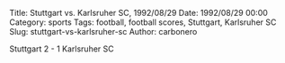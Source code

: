 Title: Stuttgart vs. Karlsruher SC, 1992/08/29
Date: 1992/08/29 00:00
Category: sports
Tags: football, football scores, Stuttgart, Karlsruher SC
Slug: stuttgart-vs-karlsruher-sc
Author: carbonero


Stuttgart 2 - 1 Karlsruher SC
